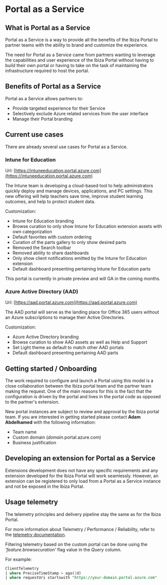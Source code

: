 # Portal as a Service

## What is Portal as a Service

Portal as a Service is a way to provide all the benefits of the Ibiza Portal to partner teams with the ability to brand and customize the experience.

The need for Portal as a Service came from partners wanting to leverage the capabilities and user experience of the Ibiza Portal without having to build their own portal or having to take on the task of maintaining the infrastructure required to host the portal.

## Benefits of Portal as a Service

Portal as a Service allows partners to:

- Provide targeted experience for their Service
- Selectively exclude Azure related services from the user interface
- Manage their Portal branding

## Current use cases

There are already several use cases for Portal as a Service.

### Intune for Education

Url: [https://intuneeducation.portal.azure.com](https://intuneeducation.portal.azure.com)

The Intune team is developing a cloud-based tool to help administrators quickly deploy and manage devices, applications, and PC settings. This new offering will help teachers save time, improve student learning outcomes, and help to protect student data.

Customization:

- Intune for Education branding
- Browse curation to only show Intune for Education extension assets with own categorization
- Default favorites with custom ordering
- Curation of the parts gallery to only show desired parts
- Removed the Search toolbar
- Removed ability to share dashboards
- Only show client notifications emitted by the Intune for Education extension
- Default dashboard presenting pertaining Intune for Education parts

This portal is currently in private preview and will GA in the coming months.

### Azure Active Directory (AAD)

Url: [https://aad.portal.azure.com](https://aad.portal.azure.com)

The AAD portal will serve as the landing place for Office 365 users without an Azure subscriptions to manage their Active Directories.

Customization:

- Azure Active Directory branding
- Browse curation to show AAD assets as well as Help and Support
- Set Light theme as default to match other AAD portals
- Default dashboard presenting pertaining AAD parts

## Getting started / Onboarding

The work required to configure and launch a Portal using this model is a close collaboration between the Ibiza portal team and the partner team making the request. One of the main reasons for this is the fact that the configuration is driven by the portal and lives in the portal code as opposed to the partner's extension.

New portal instances are subject to review and approval by the Ibiza portal team. If you are interested in getting started please contact **Adam Abdelhamed** with the following information:

- Team name
- Custom domain (_domain_.portal.azure.com)
- Business justification

## Developing an extension for Portal as a Service

Extensions development does not have any specific requirements and any extension developed for the Ibiza Portal will work seamlessly. However, an extension can be registered to only load from a Portal as a Service instance and not be exposed in the Ibiza Portal.

## Usage telemetry

The telemetry principles and delivery pipeline stay the same as for the Ibiza Portal.

For more information about Telemetry / Performance / Reliability, refer to the [telemetry documentation](portalfx-extension-monitor.md).

Filtering telemetry based on the custom portal can be done using the _'feature.browsecuration'_ flag value in the _Query_ column.

For example:

```sql
ClientTelemetry
| where PreciseTimeStamp > ago(1d)
| where requestUri startswith "https://your-domain.portal.azure.com"
```